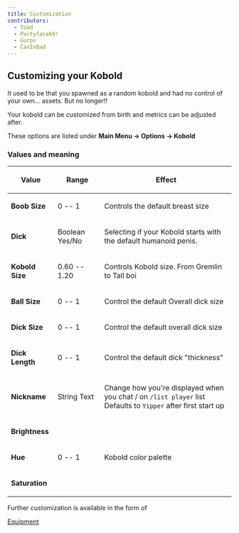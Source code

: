 ```yaml
---
title: Customization
contributors:
  - Toad
  - Partyface69!
  - Gurpu
  - CanInBad
---
```


## Customizing your Kobold

It used to be that you spawned as a random kobold and had no control of your own... assets. But no longer!!

Your kobold can be customized from birth and metrics can be adjusted after.

These options are listed under **Main Menu → Options → Kobold**

### Values and meaning

<table>
  <thead>
    <tr>
      <th>
        <p>Value
        </p>
      </th>
      <th>
        <p>Range
        </p>
      </th>
      <th>
        <p>Effect
        </p>
      </th>
    </tr>
  </thead>
  <tbody>
    <tr>
      <td style="font-weight:bold;">
        <p>Boob Size
        </p>
      </td>
      <td>
        <p>0 -- 1
        </p>
      </td>
      <td>
        <p>Controls the default breast size
        </p>
      </td>
    </tr>
    <tr>
      <td style="font-weight:bold;">
        <p>Dick
        </p>
      </td>
      <td>
        <p>Boolean Yes/No
        </p>
      </td>
      <td>
        <p>Selecting if your Kobold starts with the default humanoid
          penis.
        </p>
      </td>
    </tr>
    <tr>
      <td style="font-weight:bold;">
        <p>Kobold Size
        </p>
      </td>
      <td>
        <p>0.60 -- 1.20
        </p>
      </td>
      <td>
        <p>Controls Kobold size. From Gremlin to Tall boi
          <br />
        </p>
      </td>
    </tr>
    <tr>
      <td style="font-weight:bold;">
        <p>Ball Size
        </p>
      </td>
      <td>
        <p>0 -- 1
        </p>
      </td>
      <td>
        <p>Control the default Overall dick size
        </p>
      </td>
    </tr>
    <tr>
      <td style="font-weight:bold;">
        <p>Dick Size
        </p>
      </td>
      <td>
        <p>0 -- 1
        </p>
      </td>
      <td>
        <p>Control the default overall dick size
        </p>
      </td>
    </tr>
    <tr>
      <td style="font-weight:bold;">
        <p>Dick Length</p>
      </td>
      <td>
        <p>0 -- 1</p>
      </td>
      <td>
        <p>Control the default dick "thickness"</p>
      </td>
    </tr>
    <tr>
      <td style="font-weight:bold;">
        <p>Nickname</p>
      </td>
      <td>
        <p>String Text</p>
      </td>
      <td>
        <p>Change how you're displayed when you chat / on <code>/list player</code> list<br/> Defaults to <code>Yipper</code> after first start up
        </p>
      </td>
    </tr>
    <tr>
      <td style="font-weight:bold;">
        <p>Brightness
        </p>
      </td>
      <td rowspan="3">
        <p>0 -- 1
        </p>
      </td>
      <td rowspan="3">
        <p>Kobold color palette
        </p>
      </td>
    </tr>
    <tr>
      <td style="font-weight:bold;">
        <p>Hue
        </p>
      </td>
    </tr>
    <tr>
      <td style="font-weight:bold;">
        <p>Saturation
        </p>
      </td>
    </tr>
  </tbody>
</table>



Further customization is available in the form of

[Equipment](../done/Equipment)

